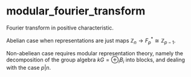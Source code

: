 # modular_fourier_transform
 Fourier transform in positive characteristic. 
 
Abelian case when representations are just maps $\mathbb{Z}_n \rightarrow F_p^* \cong \mathbb{Z}_{p-1}$.

Non-abeliean case requires modular representation theory, namely the decomposition of the group algebra $kG = \oplus_i B_i$ into blocks, and dealing with the case $p|n$.
